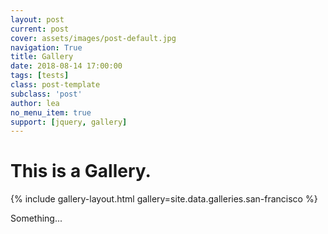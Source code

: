 ```yaml
---
layout: post
current: post
cover: assets/images/post-default.jpg
navigation: True
title: Gallery
date: 2018-08-14 17:00:00
tags: [tests]
class: post-template
subclass: 'post'
author: lea
no_menu_item: true
support: [jquery, gallery]
---
```


# This is a Gallery.


<div id="image-gallery">
{% include gallery-layout.html gallery=site.data.galleries.san-francisco %}
</div>


Something...

